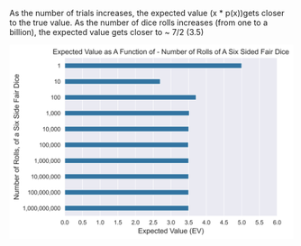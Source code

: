 As the number of trials increases, the expected value (x * p(x))gets closer to the true value. As the number of dice rolls increases (from one to a billion), the expected value gets closer to ~ 7/2 (3.5)

![image alt](https://github.com/adeadcatbounce/EV-of-6-Sided-Fair-Dice/blob/1eaaf88ff485ee8a1c3947df0d4b932eb71474f3/Output_Plot1.png)

